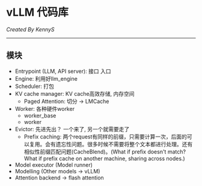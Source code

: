 # vLLM 代码库

*Created By KennyS*

---

## 模块

- Entrypoint (LLM, API server): 接口 入口
- Engine: 利用好llm_engine
- Scheduler: 打包
- KV cache manager: KV cache高效存储, 内存空间
    - Paged Attention: 切分 -> LMCache
- Worker: 各种硬件worker
    - worker_base
    - worker
- Evictor: 先进先出？ 一个来了, 另一个就需要走了
    - Prefix caching: 两个request有同样的前缀，只需要计算一次，后面的可以复用。会有遗忘性问题。很多时候不需要将整个文本都进行处理。还有相似性前缀匹配问题(CacheBlend)。(What if prefix doesn't match? What if prefix cache on another machine, sharing across nodes.)
- Model executor (Model runner)
- Modelling (Other models -> vLLM)
- Attention backend -> flash attention